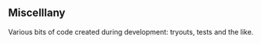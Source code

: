 Miscelllany
-----------

Various bits of code created during development: tryouts, tests and the like.
